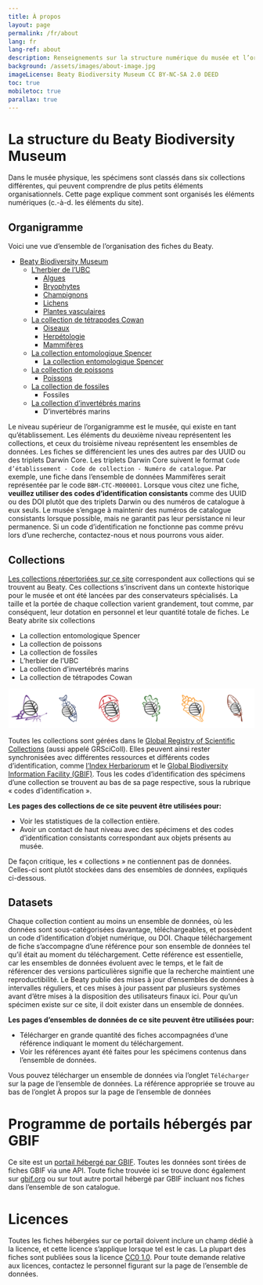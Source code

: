 ```yaml
---
title: À propos
layout: page
permalink: /fr/about
lang: fr
lang-ref: about
description: Renseignements sur la structure numérique du musée et l’organisation de ce site.
background: /assets/images/about-image.jpg
imageLicense: Beaty Biodiversity Museum CC BY-NC-SA 2.0 DEED
toc: true
mobiletoc: true
parallax: true
---
```


# La structure du Beaty Biodiversity Museum

Dans le musée physique, les spécimens sont classés dans six collections différentes, qui peuvent comprendre de plus petits éléments organisationnels. Cette page explique comment sont organisés les éléments numériques (c.-à-d. les éléments du site).

## Organigramme

Voici une vue d’ensemble de l’organisation des fiches du Beaty.

- [Beaty Biodiversity Museum](/institution/c7d5c4da-9590-49c2-b87c-f0e7932611a6)
    - [L’herbier de l’UBC](/collection/b44fcb7f-1227-4fa3-8ed2-de27aabb06e0)
       - [Algues](/dataset/90302970-1bc6-4865-be76-9aef1dd707f9)
       - [Bryophytes](/dataset/4edd9396-59df-4b01-9e29-dc21a59f9963)
       - [Champignons](/dataset/ca1bcd7e-7387-42f9-81ba-1470db55e3e8)
       - [Lichens](/dataset/628abbe5-dc8d-41e9-a0c7-f05efe282649)
       - [Plantes vasculaires](/dataset/07fd0d79-4883-435f-bba1-58fef110cd13)
    - [La collection de tétrapodes Cowan](/collection/3b2ad644-b3e4-4ac9-a57f-23be3f86ed0e)
       - [Oiseaux](/dataset/ba0c046d-52bb-4262-a495-652988c9f3f7)
       - [Herpétologie](/dataset/df9c8b86-9d36-4e29-91b3-4274dff053e5)
       - [Mammifères](/dataset/3ad882bb-cd21-4201-8b83-3684bfc6d830)
    - [La collection entomologique Spencer](/collection/8f5f5b6f-28c6-44b4-8f21-98c55eaae203)
       - [La collection entomologique Spencer](/dataset/9c45867f-f77d-42f3-9751-ae16bb7c9bc8)
    - [La collection de poissons](/collection/5aee131f-91dd-4b78-bfee-296f86801b7f)
       - [Poissons](/dataset/4caf2040-83ad-4fa7-ba13-005bced721eb)
    - [La collection de fossiles](/collection/1fcf0cb0-aa26-40d0-8311-fb4b6f2050f7)
       - Fossiles
    - [La collection d’invertébrés marins](/collection/403e3c1f-086f-461b-9718-60537ee4ce3c)
       - D’invertébrés marins 

Le niveau supérieur de l’organigramme est le musée, qui existe en tant qu’établissement. Les éléments du deuxième niveau représentent les collections, et ceux du troisième niveau représentent les ensembles de données. Les fiches se différencient les unes des autres par des UUID ou des triplets Darwin Core. Les triplets Darwin Core suivent le format `Code d’établissement - Code de collection - Numéro de catalogue`. Par exemple, une fiche dans l’ensemble de données Mammifères serait représentée par le code `BBM-CTC-M000001`. Lorsque vous citez une fiche, **veuillez utiliser des codes d’identification consistants** comme des UUID ou des DOI plutôt que des triplets Darwin ou des numéros de catalogue à eux seuls. Le musée s’engage à maintenir des numéros de catalogue consistants lorsque possible, mais ne garantit pas leur persistance ni leur permanence. Si un code d’identification ne fonctionne pas comme prévu lors d’une recherche, contactez-nous et nous pourrons vous aider.

## Collections

[Les collections répertoriées sur ce site](/fr/collections) correspondent aux collections qui se trouvent au Beaty. Ces collections s’inscrivent dans un contexte historique pour le musée et ont été lancées par des conservateurs spécialisés. La taille et la portée de chaque collection varient grandement, tout comme, par conséquent, leur dotation en personnel et leur quantité totale de fiches. Le Beaty abrite six collections

- La collection entomologique Spencer
- La collection de poissons
- La collection de fossiles
- L’herbier de l’UBC
- La collection d’invertébrés marins
- La collection de tétrapodes Cowan
 
![collection-icons](/assets/images/about-collections-icons.png)

Toutes les collections sont gérées dans le [Global Registry of Scientific Collections](https://scientific-collections.gbif.org) (aussi appelé GRSciColl). Elles peuvent ainsi rester synchronisées avec différentes ressources et différents codes d’identification, comme [l’Index Herbariorum](https://sweetgum.nybg.org/science/ih) et le [Global Biodiversity Information Facility (GBIF)](https://gbif.org). Tous les codes d’identification des spécimens d’une collection se trouvent au bas de sa page respective, sous la rubrique « codes d’identification ».

**Les pages des collections de ce site peuvent être utilisées pour:** 
- Voir les statistiques de la collection entière.
- Avoir un contact de haut niveau avec des spécimens et des codes d’identification consistants correspondant aux objets présents au musée.

De façon critique, les « collections » ne contiennent pas de données. Celles-ci sont plutôt stockées dans des ensembles de données, expliqués ci-dessous.

## Datasets

Chaque collection contient au moins un ensemble de données, où les données sont sous-catégorisées davantage, téléchargeables, et possèdent un code d’identification d’objet numérique, ou DOI. Chaque téléchargement de fiche s’accompagne d’une référence pour son ensemble de données tel qu’il était au moment du téléchargement. Cette référence est essentielle, car les ensembles de données évoluent avec le temps, et le fait de référencer des versions particulières signifie que la recherche maintient une reproductibilité. Le Beaty publie des mises à jour d’ensembles de données à intervalles réguliers, et ces mises à jour passent par plusieurs systèmes avant d’être mises à la disposition des utilisateurs finaux ici. Pour qu’un spécimen existe sur ce site, il doit exister dans un ensemble de données.

**Les pages d’ensembles de données de ce site peuvent être utilisées pour:**
- Télécharger en grande quantité des fiches accompagnées d’une référence indiquant le moment du téléchargement.
- Voir les références ayant été faites pour les spécimens contenus dans l’ensemble de données.

Vous pouvez télécharger un ensemble de données via l’onglet `Télécharger` sur la page de l’ensemble de données. La référence appropriée se trouve au bas de l’onglet À propos sur la page de l’ensemble de données

# Programme de portails hébergés par GBIF

Ce site est un [portail hébergé par GBIF](https://www.gbif.org/hosted-portals). Toutes les données sont tirées de fiches GBIF via une API. Toute fiche trouvée ici se trouve donc également sur [gbif.org](https://www.gbif.org) ou sur tout autre portail hébergé par GBIF incluant nos fiches dans l’ensemble de son catalogue.

# Licences

Toutes les fiches hébergées sur ce portail doivent inclure un champ dédié à la licence, et cette licence s’applique lorsque tel est le cas. La plupart des fiches sont publiées sous la licence [CC0 1.0](https://wiki.creativecommons.org/wiki/CC0_1.0_Universal). Pour toute demande relative aux licences, contactez le personnel figurant sur la page de l’ensemble de données.